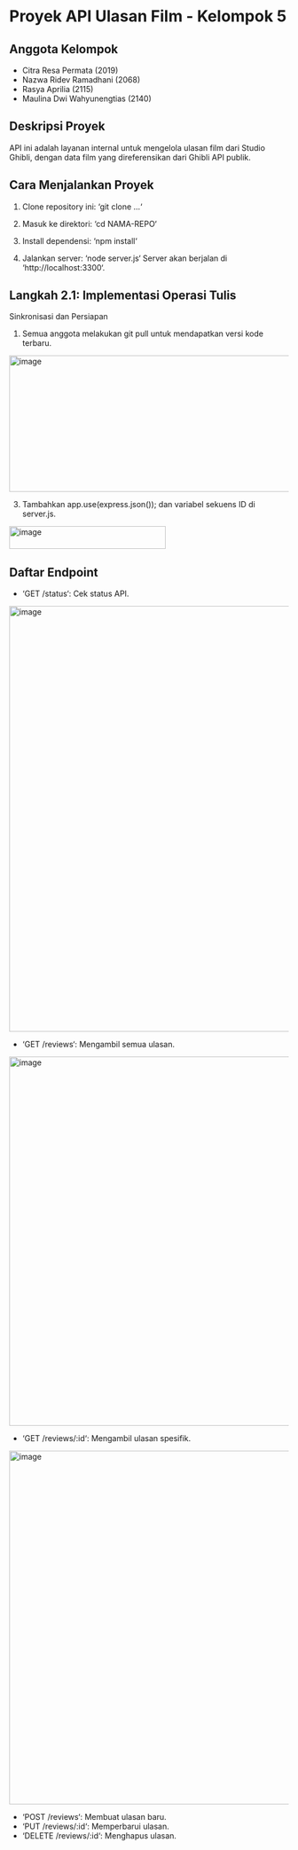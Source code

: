 # Proyek API Ulasan Film - Kelompok 5

## Anggota Kelompok
- Citra Resa Permata (2019)
- Nazwa Ridev Ramadhani (2068)
- Rasya Aprilia (2115)
- Maulina Dwi Wahyunengtias (2140)
  
## Deskripsi Proyek
API ini adalah layanan internal untuk mengelola ulasan film
dari Studio Ghibli,
dengan data film yang direferensikan dari Ghibli API publik.

## Cara Menjalankan Proyek
1. Clone repository ini: ‘git clone ...‘
2. Masuk ke direktori: ‘cd NAMA-REPO‘
3. Install dependensi: ‘npm install‘
  
5. Jalankan server: ‘node server.js‘
Server akan berjalan di ‘http://localhost:3300‘.

## Langkah 2.1: Implementasi Operasi Tulis
Sinkronisasi dan Persiapan
1. Semua anggota melakukan git pull untuk mendapatkan versi kode terbaru.
<img width="660" height="246" alt="image" src="https://github.com/user-attachments/assets/80bbfb05-d8ac-4283-95d8-9a4b05ac494e" />

3. Tambahkan app.use(express.json()); dan variabel sekuens ID di server.js.
<img width="282" height="41" alt="image" src="https://github.com/user-attachments/assets/c147dfda-2bf7-49de-bff6-930f936d7ef5" />



## Daftar Endpoint
- ‘GET /status‘: Cek status API.
<img width="1366" height="768" alt="image" src="https://github.com/user-attachments/assets/5cc190bf-1e00-4b6e-812e-9b7b58107e4d" />

- ‘GET /reviews‘: Mengambil semua ulasan.
<img width="987" height="666" alt="image" src="https://github.com/user-attachments/assets/9461fa15-50b6-4cac-accd-a75e3f2527ce" />

- ‘GET /reviews/:id‘: Mengambil ulasan spesifik.
<img width="988" height="638" alt="image" src="https://github.com/user-attachments/assets/762afa79-e2d1-4cc8-9dfd-60c23aa79208" />

- ‘POST /reviews‘: Membuat ulasan baru.
- ‘PUT /reviews/:id‘: Memperbarui ulasan.
- ‘DELETE /reviews/:id‘: Menghapus ulasan.
